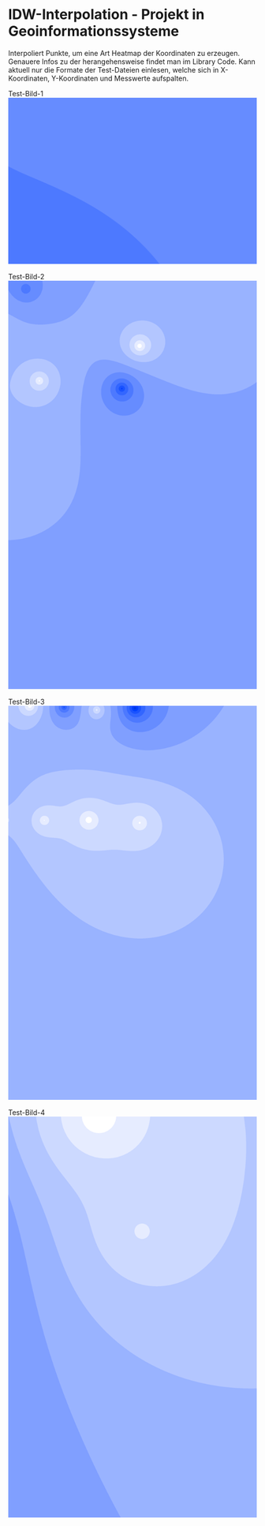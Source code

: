 # IDW-Interpolation - Projekt in Geoinformationssysteme

Interpoliert Punkte, um eine Art Heatmap der Koordinaten zu erzeugen. Genauere Infos zu der herangehensweise findet man im Library Code.
Kann aktuell nur die Formate der Test-Dateien einlesen, welche sich in X-Koordinaten, Y-Koordinaten und Messwerte aufspalten.

Test-Bild-1
![Leider nicht mehr Verfügbar](https://github.com/RobinTest97/IDW-Interpolation/blob/master/IDW-Interpolation/src/TestFiles/xyw1Fertig.png?raw=false)


Test-Bild-2
![Leider nicht mehr Verfügbar](https://github.com/RobinTest97/IDW-Interpolation/blob/master/IDW-Interpolation/src/TestFiles/xyw2Fertig.png?raw=false)

Test-Bild-3
![Leider nicht mehr Verfügbar](https://github.com/RobinTest97/IDW-Interpolation/blob/master/IDW-Interpolation/src/TestFiles/xyw3Fertig.png?raw=false)

Test-Bild-4
![Leider nicht mehr Verfügbar](https://github.com/RobinTest97/IDW-Interpolation/blob/master/IDW-Interpolation/src/TestFiles/xyw4Fertig.png?raw=false)

